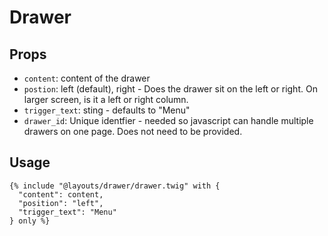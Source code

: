 # Drawer

## Props

- `content`: content of the drawer
- `postion`: left (default), right - Does the drawer sit on the left or right. On larger screen, is it a left or right column.
- `trigger_text`: sting - defaults to "Menu"
- `drawer_id`: Unique identfier - needed so javascript can handle multiple drawers on one page. Does not need to be provided.

## Usage

```twig
{% include "@layouts/drawer/drawer.twig" with {
  "content": content,
  "position": "left",
  "trigger_text": "Menu"
} only %}
```
